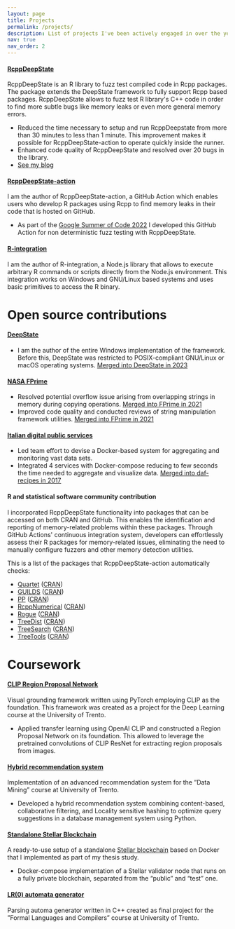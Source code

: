 ```yaml
---
layout: page
title: Projects
permalink: /projects/
description: List of projects I've been actively engaged in over the years.
nav: true
nav_order: 2
---
```


#### [RcppDeepState](https://github.com/FabrizioSandri/RcppDeepState)
RcppDeepState is an R library to fuzz test compiled code in Rcpp packages. The
package extends the DeepState framework to fully support Rcpp based packages.
RcppDeepState allows to fuzz test R library's C++ code in order to find
more subtle bugs like memory leaks or even more general memory errors.

- Reduced the time necessary to setup and run RcppDeepstate from more than 30
  minutes to less than 1 minute. This improvement makes it possible for
  RcppDeepState-action to operate quickly inside the runner.
- Enhanced code quality of RcppDeepState and resolved over 20 bugs in the
  library.
- [See my blog](https://fabriziosandri.github.io/gsoc-2022-blog)

#### [RcppDeepState-action](https://github.com/FabrizioSandri/RcppDeepState-action)
I am the author of RcppDeepState-action, a GitHub Action which enables users who
develop R packages using Rcpp to find memory leaks in their code that is hosted
on GitHub.

- As part of the [Google Summer of Code
  2022](https://summerofcode.withgoogle.com/programs/2022/projects/t87xbcg2) I
  developed this GitHub Action for non deterministic fuzz testing with
  RcppDeepState.


#### [R-integration](https://github.com/FabrizioSandri/r-integration)
I am the author of R-integration, a Node.js library that allows to execute
arbitrary R commands or scripts directly from the Node.js environment. This
integration works on Windows and GNU/Linux based systems and uses basic
primitives to access the R binary.


# Open source contributions

#### [DeepState](https://github.com/trailofbits/deepstate)
- I am the author of the entire Windows implementation of the framework. Before
this, DeepState was restricted to POSIX-compliant GNU/Linux or macOS operating
systems. [Merged into DeepState in
2023](https://github.com/trailofbits/deepstate/pull/428)

#### [NASA FPrime](https://github.com/nasa/fprime)
- Resolved potential overflow issue arising from overlapping strings in memory
during copying operations. [Merged into FPrime in
2021](https://github.com/nasa/fprime/pull/1164)
- Improved code quality and conducted reviews of string manipulation framework
  utilities. [Merged into FPrime in
  2021](https://github.com/nasa/fprime/pull/1151)

#### [Italian digital public services](https://github.com/italia/daf-recipes)
- Led team effort to devise a Docker-based system for aggregating and monitoring
  vast data sets.
- Integrated 4 services with Docker-compose reducing to few seconds the time
  needed to aggregate and visualize data. [Merged into daf-recipes in
  2017](https://github.com/italia/daf-recipes/commits?author=FabrizioSandri)


#### R and statistical software community contribution
I incorporated RcppDeepState functionality into packages that can be accessed on
both CRAN and GitHub. This enables the identification and reporting of
memory-related problems within these packages. Through GitHub Actions'
continuous integration system, developers can effortlessly assess their R
packages for memory-related issues, eliminating the need to manually configure
fuzzers and other memory detection utilities.

This is a list of the packages that RcppDeepState-action automatically checks:

- [Quartet](https://github.com/ms609/Quartet) ([CRAN](https://cran.r-project.org/web/packages/Quartet))
- [GUILDS](https://github.com/thijsjanzen/GUILDS) ([CRAN](https://cran.r-project.org/web/packages/GUILDS))
- [PP](https://github.com/jansteinfeld/PP) ([CRAN](https://cran.r-project.org/web/packages/PP/))
- [RcppNumerical](https://github.com/yixuan/RcppNumerical) ([CRAN](https://cran.r-project.org/web/packages/RcppNumerical))
- [Rogue](https://github.com/ms609/Rogue) ([CRAN](https://cran.r-project.org/web/packages/Rogue))
- [TreeDist](https://github.com/ms609/TreeDist) ([CRAN](https://cran.r-project.org/web/packages/TreeDist))
- [TreeSearch](https://github.com/ms609/TreeSearch) ([CRAN](https://cran.r-project.org/web/packages/TreeSearch))
- [TreeTools](https://github.com/ms609/TreeTools) ([CRAN](https://cran.r-project.org/web/packages/TreeTools))


# Coursework

#### [CLIP Region Proposal Network](https://github.com/FabrizioSandri/deep-learning-project)
Visual grounding framework written using PyTorch employing CLIP as the
foundation. This framework was created as a project for the Deep Learning course
at the University of Trento.

- Applied transfer learning using OpenAI CLIP and constructed a Region Proposal
  Network on its foundation. This allowed to leverage the pretrained
  convolutions of CLIP ResNet for extracting region proposals from images.

#### [Hybrid recommendation system](https://github.com/FabrizioSandri/data-mining-project)
Implementation of an advanced recommendation system for the ”Data Mining” course
at University of Trento.

- Developed a hybrid recommendation system combining content-based,
  collaborative filtering, and Locality sensitive hashing to optimize query
  suggestions in a database management system using Python.

#### [Standalone Stellar Blockchain](https://github.com/FabrizioSandri/Standalone-stellar-blockchain)
A ready-to-use setup of a standalone [Stellar blockchain](https://stellar.org/)
based on Docker that I implemented as part of my thesis study.

- Docker-compose implementation of a Stellar validator node that runs on a fully
  private blockchain, separated from the “public” and “test” one.

#### [LR(0) automata generator](https://github.com/FabrizioSandri/LR-0-automa-generator)
Parsing automa generator written in C++ created as final project for the ”Formal
Languages and Compilers” course at University of Trento.

